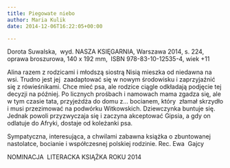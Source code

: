 ```yaml
---
title: Piegowate niebo
author: Maria Kulik
date: 2014-12-06T16:22:05+00:00

---
```

Dorota Suwalska,  wyd. NASZA KSIĘGARNIA, Warszawa 2014, s. 224, oprawa broszurowa, 140 x 192 mm,  ISBN 978-83-10-12535-4, wiek +11

 

Alina razem z rodzicami i młodszą siostrą Nisią mieszka od niedawna na wsi. Trudno jest jej  zaadaptować się w nowym środowisku i zaprzyjaźnić się z rówieśnikami. Chce mieć psa, ale rodzice ciągle odkładają podjęcie tej decyzji na później. Po licznych prośbach i namowach mama zgadza się, ale w tym czasie tata, przyjeżdża do domu z&#8230; bocianem, który  złamał skrzydło i musi przezimować na podwórku Witkowskich. Dziewczynka buntuje się. Jednak powoli przyzwyczaja się i zaczyna akceptować Gipsia, a gdy on  odlatuje do Afryki, dostaje od koleżanki psa.

Sympatyczna, interesująca, a chwilami zabawna książka o zbuntowanej nastolatce, bocianie i współczesnej polskiej rodzinie. Rec. Ewa  Gajcy

NOMINACJA  LITERACKA KSIĄŻKA ROKU 2014

